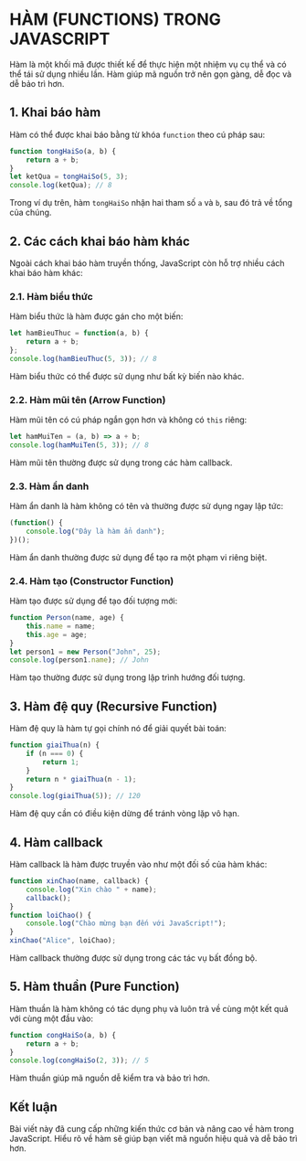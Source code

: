 # HÀM (FUNCTIONS) TRONG JAVASCRIPT

Hàm là một khối mã được thiết kế để thực hiện một nhiệm vụ cụ thể và có thể tái sử dụng nhiều lần. Hàm giúp mã nguồn trở nên gọn gàng, dễ đọc và dễ bảo trì hơn.

## 1. Khai báo hàm
Hàm có thể được khai báo bằng từ khóa `function` theo cú pháp sau:
```javascript
function tongHaiSo(a, b) {
    return a + b;
}
let ketQua = tongHaiSo(5, 3);
console.log(ketQua); // 8
```
Trong ví dụ trên, hàm `tongHaiSo` nhận hai tham số `a` và `b`, sau đó trả về tổng của chúng.

## 2. Các cách khai báo hàm khác
Ngoài cách khai báo hàm truyền thống, JavaScript còn hỗ trợ nhiều cách khai báo hàm khác:

### 2.1. Hàm biểu thức
Hàm biểu thức là hàm được gán cho một biến:
```javascript
let hamBieuThuc = function(a, b) {
    return a + b;
};
console.log(hamBieuThuc(5, 3)); // 8
```
Hàm biểu thức có thể được sử dụng như bất kỳ biến nào khác.

### 2.2. Hàm mũi tên (Arrow Function)
Hàm mũi tên có cú pháp ngắn gọn hơn và không có `this` riêng:
```javascript
let hamMuiTen = (a, b) => a + b;
console.log(hamMuiTen(5, 3)); // 8
```
Hàm mũi tên thường được sử dụng trong các hàm callback.

### 2.3. Hàm ẩn danh
Hàm ẩn danh là hàm không có tên và thường được sử dụng ngay lập tức:
```javascript
(function() {
    console.log("Đây là hàm ẩn danh");
})();
```
Hàm ẩn danh thường được sử dụng để tạo ra một phạm vi riêng biệt.

### 2.4. Hàm tạo (Constructor Function)
Hàm tạo được sử dụng để tạo đối tượng mới:
```javascript
function Person(name, age) {
    this.name = name;
    this.age = age;
}
let person1 = new Person("John", 25);
console.log(person1.name); // John
```
Hàm tạo thường được sử dụng trong lập trình hướng đối tượng.

## 3. Hàm đệ quy (Recursive Function)
Hàm đệ quy là hàm tự gọi chính nó để giải quyết bài toán:
```javascript
function giaiThua(n) {
    if (n === 0) {
        return 1;
    }
    return n * giaiThua(n - 1);
}
console.log(giaiThua(5)); // 120
```
Hàm đệ quy cần có điều kiện dừng để tránh vòng lặp vô hạn.

## 4. Hàm callback
Hàm callback là hàm được truyền vào như một đối số của hàm khác:
```javascript
function xinChao(name, callback) {
    console.log("Xin chào " + name);
    callback();
}
function loiChao() {
    console.log("Chào mừng bạn đến với JavaScript!");
}
xinChao("Alice", loiChao);
```
Hàm callback thường được sử dụng trong các tác vụ bất đồng bộ.

## 5. Hàm thuần (Pure Function)
Hàm thuần là hàm không có tác dụng phụ và luôn trả về cùng một kết quả với cùng một đầu vào:
```javascript
function congHaiSo(a, b) {
    return a + b;
}
console.log(congHaiSo(2, 3)); // 5
```
Hàm thuần giúp mã nguồn dễ kiểm tra và bảo trì hơn.

## **Kết luận**
Bài viết này đã cung cấp những kiến thức cơ bản và nâng cao về hàm trong JavaScript. Hiểu rõ về hàm sẽ giúp bạn viết mã nguồn hiệu quả và dễ bảo trì hơn.
